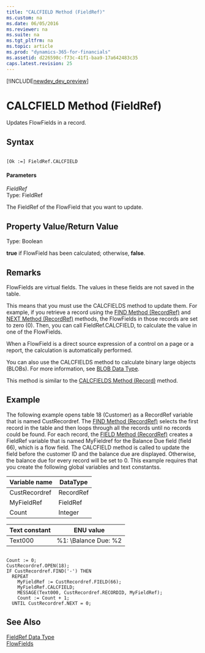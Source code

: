 ```yaml
---
title: "CALCFIELD Method (FieldRef)"
ms.custom: na
ms.date: 06/05/2016
ms.reviewer: na
ms.suite: na
ms.tgt_pltfrm: na
ms.topic: article
ms.prod: "dynamics-365-for-financials"
ms.assetid: d226598c-f73c-41f1-baa9-17a642483c35
caps.latest.revision: 25
---
```


[!INCLUDE[newdev_dev_preview](../includes/newdev_dev_preview.md)]

# CALCFIELD Method (FieldRef)
Updates FlowFields in a record.  

## Syntax  

```  

[Ok :=] FieldRef.CALCFIELD  
```  

#### Parameters  
 *FieldRef*  
 Type: FieldRef  

 The FieldRef of the FlowField that you want to update.  

## Property Value/Return Value  
 Type: Boolean  

 **true** if FlowField has been calculated; otherwise, **false**.  

## Remarks  
 FlowFields are virtual fields. The values in these fields are not saved in the table.  

 This means that you must use the CALCFIELDS method to update them. For example, if you retrieve a record using the [FIND Method \(RecordRef\)](devenv-FIND-Method-RecordRef.md) and [NEXT Method \(RecordRef\)](devenv-NEXT-Method-RecordRef.md) methods, the FlowFields in those records are set to zero \(0\). Then, you can call FieldRef.CALCFIELD, to calculate the value in one of the FlowFields.  

 When a FlowField is a direct source expression of a control on a page or a report, the calculation is automatically performed.  

 You can also use the CALCFIELDS method to calculate binary large objects \(BLOBs\). For more information, see [BLOB Data Type](../datatypes/devenv-BLOB-Data-Type.md).  

 This method is similar to the [CALCFIELDS Method \(Record\)](devenv-CALCFIELDS-Method-Record.md) method.  

## Example  
 The following example opens table 18 \(Customer\) as a RecordRef variable that is named CustRecordref. The [FIND Method \(RecordRef\)](devenv-FIND-Method-RecordRef.md) selects the first record in the table and then loops through all the records until no records could be found. For each record, the [FIELD Method \(RecordRef\)](devenv-FIELD-Method-RecordRef.md) creates a FieldRef variable that is named MyFieldref for the Balance Due field \(field 66\), which is a flow field. The CALCFIELD method is called to update the field before the customer ID and the balance due are displayed. Otherwise, the balance due for every record will be set to 0. This example requires that you create the following global variables and text constantss.  

|Variable name|DataType|  
|-------------------|--------------|  
|CustRecordref|RecordRef|  
|MyFieldRef|FieldRef|  
|Count|Integer|  

|Text constant|ENU value|  
|-------------------|---------------|  
|Text000|%1: \\Balance Due: %2|  

```  

Count := 0;  
CustRecordref.OPEN(18);  
IF CustRecordref.FIND('-') THEN  
  REPEAT  
    MyFieldRef := CustRecordref.FIELD(66);  
    MyFieldRef.CALCFIELD;  
    MESSAGE(Text000, CustRecordref.RECORDID, MyFieldRef);  
    Count := Count + 1;  
  UNTIL CustRecordref.NEXT = 0;  
```  

## See Also  
 [FieldRef Data Type](../datatypes/devenv-FieldRef-Data-Type.md)   
 [FlowFields](../devenv-flowfields.md)  
